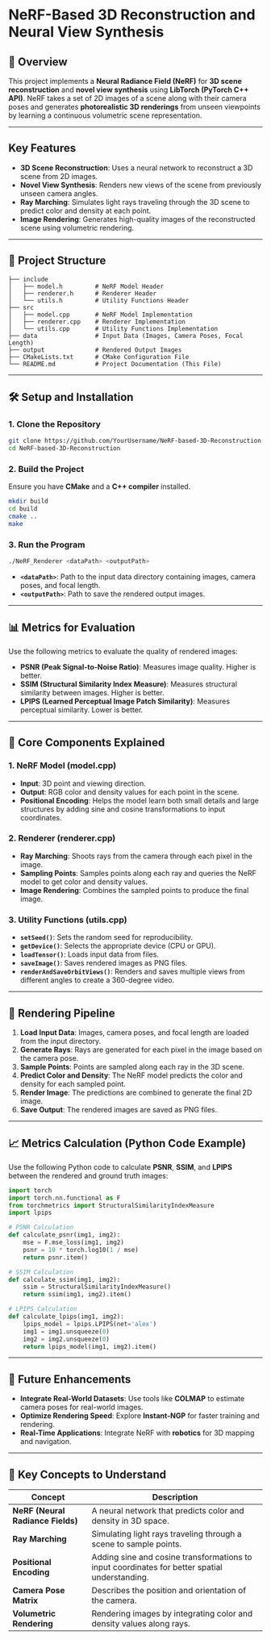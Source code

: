 # **NeRF-Based 3D Reconstruction and Neural View Synthesis**

## 📖 **Overview**
This project implements a **Neural Radiance Field (NeRF)** for **3D scene reconstruction** and **novel view synthesis** using **LibTorch (PyTorch C++ API)**. NeRF takes a set of 2D images of a scene along with their camera poses and generates **photorealistic 3D renderings** from unseen viewpoints by learning a continuous volumetric scene representation.

---

## **Key Features**
- **3D Scene Reconstruction**: Uses a neural network to reconstruct a 3D scene from 2D images.
- **Novel View Synthesis**: Renders new views of the scene from previously unseen camera angles.
- **Ray Marching**: Simulates light rays traveling through the 3D scene to predict color and density at each point.
- **Image Rendering**: Generates high-quality images of the reconstructed scene using volumetric rendering.

---

## 📂 **Project Structure**
```
├── include
│   ├── model.h         # NeRF Model Header
│   ├── renderer.h      # Renderer Header
│   └── utils.h         # Utility Functions Header
├── src
│   ├── model.cpp       # NeRF Model Implementation
│   ├── renderer.cpp    # Renderer Implementation
│   └── utils.cpp       # Utility Functions Implementation
├── data                # Input Data (Images, Camera Poses, Focal Length)
├── output              # Rendered Output Images
├── CMakeLists.txt      # CMake Configuration File
└── README.md           # Project Documentation (This File)
```

---

## 🛠 **Setup and Installation**
### **1. Clone the Repository**
```bash
git clone https://github.com/YourUsername/NeRF-based-3D-Reconstruction.git
cd NeRF-based-3D-Reconstruction
```

### **2. Build the Project**
Ensure you have **CMake** and a **C++ compiler** installed.
```bash
mkdir build
cd build
cmake ..
make
```

### **3. Run the Program**
```bash
./NeRF_Renderer <dataPath> <outputPath>
```
- **`<dataPath>`**: Path to the input data directory containing images, camera poses, and focal length.
- **`<outputPath>`**: Path to save the rendered output images.

---

## 📊 **Metrics for Evaluation**
Use the following metrics to evaluate the quality of rendered images:
- **PSNR (Peak Signal-to-Noise Ratio)**: Measures image quality. Higher is better.
- **SSIM (Structural Similarity Index Measure)**: Measures structural similarity between images. Higher is better.
- **LPIPS (Learned Perceptual Image Patch Similarity)**: Measures perceptual similarity. Lower is better.

---

## 🔧 **Core Components Explained**

### **1. NeRF Model (model.cpp)**
- **Input**: 3D point and viewing direction.
- **Output**: RGB color and density values for each point in the scene.
- **Positional Encoding**: Helps the model learn both small details and large structures by adding sine and cosine transformations to input coordinates.

### **2. Renderer (renderer.cpp)**
- **Ray Marching**: Shoots rays from the camera through each pixel in the image.
- **Sampling Points**: Samples points along each ray and queries the NeRF model to get color and density values.
- **Image Rendering**: Combines the sampled points to produce the final image.

### **3. Utility Functions (utils.cpp)**
- **`setSeed()`**: Sets the random seed for reproducibility.
- **`getDevice()`**: Selects the appropriate device (CPU or GPU).
- **`loadTensor()`**: Loads input data from files.
- **`saveImage()`**: Saves rendered images as PNG files.
- **`renderAndSaveOrbitViews()`**: Renders and saves multiple views from different angles to create a 360-degree video.

---

## 🎨 **Rendering Pipeline**
1. **Load Input Data**: Images, camera poses, and focal length are loaded from the input directory.
2. **Generate Rays**: Rays are generated for each pixel in the image based on the camera pose.
3. **Sample Points**: Points are sampled along each ray in the 3D scene.
4. **Predict Color and Density**: The NeRF model predicts the color and density for each sampled point.
5. **Render Image**: The predictions are combined to generate the final 2D image.
6. **Save Output**: The rendered images are saved as PNG files.

---

## 📈 **Metrics Calculation (Python Code Example)**
Use the following Python code to calculate **PSNR**, **SSIM**, and **LPIPS** between the rendered and ground truth images:
```python
import torch
import torch.nn.functional as F
from torchmetrics import StructuralSimilarityIndexMeasure
import lpips

# PSNR Calculation
def calculate_psnr(img1, img2):
    mse = F.mse_loss(img1, img2)
    psnr = 10 * torch.log10(1 / mse)
    return psnr.item()

# SSIM Calculation
def calculate_ssim(img1, img2):
    ssim = StructuralSimilarityIndexMeasure()
    return ssim(img1, img2).item()

# LPIPS Calculation
def calculate_lpips(img1, img2):
    lpips_model = lpips.LPIPS(net='alex')
    img1 = img1.unsqueeze(0)
    img2 = img2.unsqueeze(0)
    return lpips_model(img1, img2).item()
```

---

## 🤖 **Future Enhancements**
- **Integrate Real-World Datasets**: Use tools like **COLMAP** to estimate camera poses for real-world images.
- **Optimize Rendering Speed**: Explore **Instant-NGP** for faster training and rendering.
- **Real-Time Applications**: Integrate NeRF with **robotics** for 3D mapping and navigation.

---

## 🧩 **Key Concepts to Understand**
| **Concept**              | **Description**                                             |
|--------------------------|-------------------------------------------------------------|
| **NeRF (Neural Radiance Fields)** | A neural network that predicts color and density in 3D space. |
| **Ray Marching**          | Simulating light rays traveling through a scene to sample points. |
| **Positional Encoding**   | Adding sine and cosine transformations to input coordinates for better spatial understanding. |
| **Camera Pose Matrix**    | Describes the position and orientation of the camera.       |
| **Volumetric Rendering**  | Rendering images by integrating color and density values along rays. |


